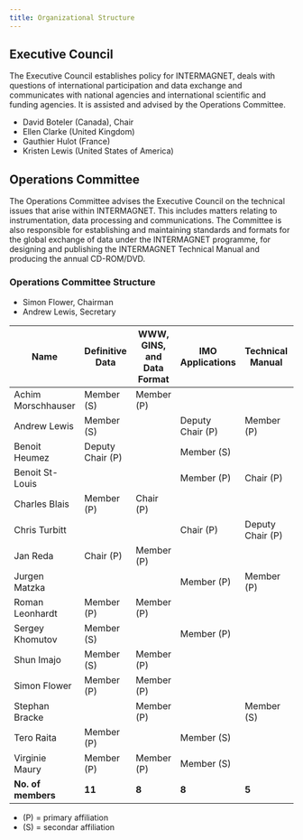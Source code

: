 ```yaml
---
title: Organizational Structure
---
```


## Executive Council

The Executive Council establishes policy for INTERMAGNET, deals with questions of international participation and data exchange and communicates with national agencies and international scientific and funding agencies. It is assisted and advised by the Operations Committee.

- David Boteler (Canada), Chair
- Ellen Clarke (United Kingdom)
- Gauthier Hulot (France)
- Kristen Lewis (United States of America)

## Operations Committee

The Operations Committee advises the Executive Council on the technical issues that arise within INTERMAGNET. This includes matters relating to instrumentation, data processing and communications. The Committee is also responsible for establishing and maintaining standards and formats for the global exchange of data under the INTERMAGNET programme, for designing and publishing the INTERMAGNET Technical Manual and producing the annual CD-ROM/DVD.

### Operations Committee Structure

- Simon Flower, Chairman
- Andrew Lewis, Secretary

| Name | Definitive Data | WWW, GINS, and Data Format | IMO Applications | Technical Manual | Instrumentation and Data Acquisition |
|------|-----------------|----------------------------|------------------|------------------|--------------------------------------|
| Achim Morschhauser | Member (S) | Member (P) | | | Member (S) |
| Andrew Lewis | Member (S) | | Deputy Chair (P) | Member (P) | |
| Benoit Heumez | Deputy Chair (P) | | Member (S) | | |
| Benoit St-Louis | | | Member (P) | Chair (P) | Member (S) |
| Charles Blais | Member (P) | Chair (P) | | | |
| Chris Turbitt | | | Chair (P) | Deputy Chair (P) | Member (S) |
| Jan Reda | Chair (P) | Member (P) | | | |
| Jurgen Matzka | | | Member (P) | Member (P) | Member (S) |
| Roman Leonhardt | Member (P) | Member (P) | | | |
| Sergey Khomutov | Member (S) | | Member (P) | | Member (S) |
| Shun Imajo | Member (S) | Member (P) | | | |
| Simon Flower | Member (P) | Member (P) | | | |
| Stephan Bracke | | Member (P) | | Member (S) | |
| Tero Raita | Member (P) | | Member (S) | | |
| Virginie Maury | Member (P) | Member (P) | Member (S) | | |
| **No. of members** | **11** | **8** | **8** | **5** | **5** |

- (P) = primary affiliation
- (S) = secondar affiliation
